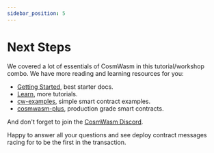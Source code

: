```yaml
---
sidebar_position: 5
---
```


# Next Steps

We covered a lot of essentials of CosmWasm in this tutorial/workshop combo. We have more reading and learning resources
for you:

- [Getting Started](https://docs.cosmwasm.com/0.14/getting-started/intro), best starter docs.
- [Learn](tutorials/simple-option/intro), more tutorials.
- [cw-examples](https://github.com/CosmWasm/cw-examples/), simple smart contract examples.
- [cosmwasm-plus](https://docs.cosmwasm.com/0.14/cw-plus/overview), production grade smart contracts.

And don't forget to join the [CosmWasm Discord](https://docs.cosmwasm.com/chat).

Happy to answer all your questions and see deploy contract messages racing for to be the first in the transaction.

